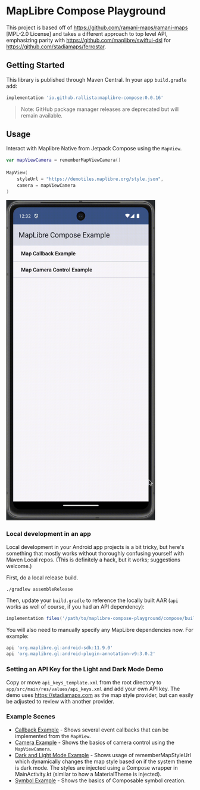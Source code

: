 # MapLibre Compose Playground

This project is based off of <https://github.com/ramani-maps/ramani-maps> [MPL-2.0 License] and takes a different approach to top level API, emphasizing parity with <https://github.com/maplibre/swiftui-dsl> for <https://github.com/stadiamaps/ferrostar>.

## Getting Started

This library is published through Maven Central. In your app `build.gradle` add:

```groovy
implementation 'io.github.rallista:maplibre-compose:0.0.16'
```

> Note: GitHub package manager releases are deprecated but will remain available.

## Usage

Interact with Maplibre Native from Jetpack Compose using the `MapView`.

```swift
var mapViewCamera = rememberMapViewCamera()

MapView(
    styleUrl = "https://demotiles.maplibre.org/style.json",
    camera = mapViewCamera
)
```

<img src="maplibre-compose-demo.gif" width="400" alt="Demo Animation"/>

### Local development in an app

Local development in your Android app projects is a bit tricky,
but here's something that mostly works
without thoroughly confusing yourself with Maven Local repos.
(This is definitely a hack, but it works; suggestions welcome.)

First, do a local release build.

```shell
./gradlew assembleRelease
```

Then, update your `build.gradle` to reference the locally built AAR
(`api` works as well of course, if you had an API dependency):

```groovy
implementation files('/path/to/maplibre-compose-playground/compose/build/outputs/aar/compose-release.aar')
```

You will also need to manually specify any MapLibre dependencies now.
For example:

```groovy
api 'org.maplibre.gl:android-sdk:11.9.0'
api 'org.maplibre.gl:android-plugin-annotation-v9:3.0.2'
```

### Setting an API Key for the Light and Dark Mode Demo

Copy or move `api_keys_template.xml` from the root directory to `app/src/main/res/values/api_keys.xml` and add your own API key. The demo uses https://stadiamaps.com as the map style provider, but can easily be adjusted to review with another provider.

### Example Scenes

* [Callback Example](app/src/main/java/com/maplibre/example/examples/CameraExample.kt) - Shows several event callbacks that can be implemented from the `MapView`.
* [Camera Example](app/src/main/java/com/maplibre/example/examples/CameraExample.kt) - Shows the basics of camera control using the `MapViewCamera`.
* [Dark and Light Mode Example](app/src/main/java/com/maplibre/example/examples/DarkAndLightModeExample.kt) - Shows usage of rememberMapStyleUrl which dynamically changes the map style based on if the system theme is dark mode. The styles are injected using a Compose wrapper in MainActivity.kt (similar to how a MaterialTheme is injected).
* [Symbol Example](app/src/main/java/com/maplibre/example/examples/SymbolExample.kt) - Shows the basics of Composable symbol creation.
